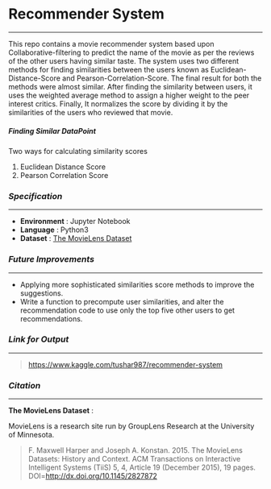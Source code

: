 # **Recommender System**
---

This repo contains a movie recommender system based upon Collaborative-filtering to predict the name of the movie as per the reviews of the other users having similar taste. The system uses two different methods for finding similarities between the users known as Euclidean-Distance-Score and Pearson-Correlation-Score. The final result for both the methods were almost similar. After finding the similarity between users, it uses the weighted average method to assign a higher weight to the peer interest critics. Finally, It normalizes the score by dividing it by the similarities of the users who reviewed that movie.


##### **Finding Similar DataPoint**

Two ways for calculating similarity scores
1. Euclidean Distance Score
2. Pearson Correlation Score

### ***Specification***
---
* **Environment** : Jupyter Notebook
* **Language** : Python3
* **Dataset** : [The MovieLens Dataset]( https://grouplens.org/datasets/ "Grouplens.org")

### ***Future Improvements***
---
* Applying more sophisticated similarities score methods to improve the suggestions.
* Write a function to precompute user similarities, and alter the recommendation code to use only the top five other users to get recommendations.

### ***Link for Output*** 
---
>https://www.kaggle.com/tushar987/recommender-system


### ***Citation***
***
**The MovieLens Dataset** :

MovieLens is a research site run by GroupLens Research at the University of Minnesota.
> F. Maxwell Harper and Joseph A. Konstan. 2015. The MovieLens Datasets: History and Context. ACM Transactions on Interactive Intelligent Systems (TiiS) 5, 4, Article 19 (December 2015), 19 pages. DOI=<http://dx.doi.org/10.1145/2827872>

